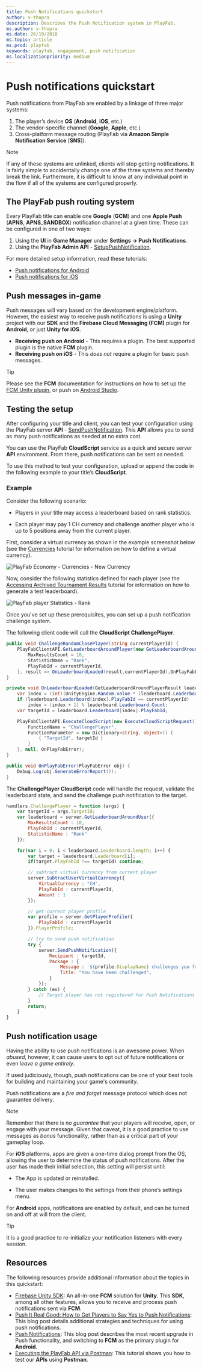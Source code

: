 ```yaml
---
title: Push Notifications quickstart
author: v-thopra
description: Describes the Push Notification system in PlayFab.
ms.author: v-thopra
ms.date: 26/10/2018
ms.topic: article
ms.prod: playfab
keywords: playfab, engagement, push notification
ms.localizationpriority: medium
---
```


# Push notifications quickstart

Push notifications from PlayFab are enabled by a linkage of three major systems:

1. The player’s device **OS** (**Android**, **iOS**, etc.)
2. The vendor-specific channel (**Google**, **Apple**, etc.)
3. Cross-platform message routing (PlayFab via **Amazon Simple Notification Service** [**SNS**]).

> [!NOTE]
> If any of these systems are unlinked, clients will stop getting notifications. It is fairly simple to accidentally change one of the three systems and thereby break the link. Furthermore, it is difficult to know at any individual point in the flow if all of the systems are configured properly.

## The PlayFab push routing system

Every PlayFab title can enable one **Google** (**GCM**) and one **Apple Push** (**APNS**, **APNS_SANDBOX**) notification channel at a given time. These can be configured in one of two ways:

1. Using the **UI** in **Game Manager** under **Settings -> Push Notifications**.
2. Using the **PlayFab Admin API** - [SetupPushNotification](xref:titleid.playfabapi.com.admin.title-widedatamanagement.setuppushnotification).

For more detailed setup information, read these tutorials:

- [Push notifications for Android](push-notifications-for-android.md)
- [Push notifications for iOS](push-notifications-for-ios.md)

## Push messages in-game

Push messages will vary based on the development engine/platform. However, the easiest way to receive push notifications is using a **Unity** project with our **SDK** and the **Firebase Cloud Messaging (FCM)** plugin for **Android**, or just **Unity for iOS**.

- **Receiving push on Android** - This requires a plugin. The best supported plugin is the native **FCM** plugin.
- **Receiving push on iOS** - This *does not* require a plugin for basic push messages.

> [!TIP]
> Please see the **FCM** documentation for instructions on how to set up the [FCM Unity plugin](https://firebase.google.com/docs/cloud-messaging/unity/client), or push on [Android Studio](https://firebase.google.com/docs/cloud-messaging/android/client).

## Testing the setup

After configuring your title and client, you can test your configuration using the PlayFab server **API** - [SendPushNotification](xref:titleid.playfabapi.com.server.accountmanagement.sendpushnotification). This **API** allows you to send as many push notifications as needed at no extra cost.

You can use the PlayFab **CloudScript** service as a quick and secure server **API** environment. From there, push notifications can be sent as needed.

To use this method to test your configuration, upload or append the code in the following example to your title’s **CloudScript**.

### Example

Consider the following scenario:

- Players in your title may access a leaderboard based on rank statistics.

- Each player may pay 1 CH currency and challenge another player who is up to 5 positions away from the current player.

First, consider a virtual currency as shown in the example screenshot below (see the [Currencies](../../commerce/economy/currencies.md) tutorial for information on how to define a virtual currency).

![PlayFab Economy - Currencies - New Currency](../media/tutorials/playfab-new-currency.png)

Now, consider the following statistics defined for each player (see the [Accessing Archived Tournament Results](../../social/tournaments-leaderboards/accessing-archived-tournament-results.md) tutorial for information on how to generate a test leaderboard).

![PlayFab player Statistics - Rank](../media/tutorials/playfab-statistics-player-rank.png)  

Once you've set up these prerequisites, you can set up a push notification challenge system.

The following client code will call the **CloudScript ChallengePlayer**.

```csharp
public void ChallengeRandomClosePlayer(string currentPlayerId) {
    PlayFabClientAPI.GetLeaderboardAroundPlayer(new GetLeaderboardAroundPlayerRequest() {
        MaxResultsCount = 10,
        StatisticName = "Rank",
        PlayFabId = currentPlayerId,
    }, result => OnLeaderboardLoaded(result,currentPlayerId),OnPlayFabError);
}

private void OnLeaderboardLoaded(GetLeaderboardAroundPlayerResult leaderboard, string currentPlayerId) {
    var index = (int)(UnityEngine.Random.value * (leaderboard.Leaderboard.Count-1));
    if (leaderboard.Leaderboard[index].PlayFabId == currentPlayerId)
        index = (index + 1) % leaderboard.Leaderboard.Count;
    var targetId = leaderboard.Leaderboard[index].PlayFabId;

    PlayFabClientAPI.ExecuteCloudScript(new ExecuteCloudScriptRequest() {
        FunctionName = "ChallengePlayer",
        FunctionParameter = new Dictionary<string, object>() {
            { "TargetId", targetId }
        }
    }, null, OnPlayFabError);
}

public void OnPlayFabError(PlayFabError obj) {
    Debug.Log(obj.GenerateErrorReport());
}
```

The **ChallengePlayer CloudScript** code will handle the request, validate the leaderboard state, and send the challenge push notification to the target.

```javascript
handlers.ChallengePlayer = function (args) {
    var targetId = args.TargetId;
    var leaderboard = server.GetLeaderboardAroundUser({
        MaxResultsCount : 10,
        PlayFabId : currentPlayerId,
        StatisticName : "Rank"
    });

    for(var i = 0; i < leaderboard.Leaderboard.length; i++) {
        var target = leaderboard.Leaderboard[i];
        if(target.PlayFabId !== targetId) continue;

        // subtract virtual currency from current player
        server.SubtractUserVirtualCurrency({
            VirtualCurrency : "CH",
            PlayFabId : currentPlayerId,
            Amount : 1
        });

        // get current player profile
        var profile = server.GetPlayerProfile({
            PlayFabId : currentPlayerId
        }).PlayerProfile;

        // try to send push notification
        try {
            server.SendPushNotification({
                Recipient : targetId,
                Package : {
                    Message : `${profile.DisplayName} challenges you for a battle!`,
                    Title: "You have been challenged",
                }
            });
        } catch (ex) {
            // Target player has not registered for Push Notifications
        }
        return;
    }
}
```

## Push notification usage

Having the ability to use push notifications is an awesome power. When *abused*, however, it can cause users to opt out of future notifications or even *leave a game entirely*.

If used judiciously, though, push notifications can be one of your best tools for building and maintaining your game's community.

Push notifications are a *fire and forget* message protocol which does not guarantee delivery.

> [!NOTE]
> Remember that there is *no guarantee* that your players will receive, open, or engage with your message. Given that caveat, it is a good practice to use messages as *bonus* functionality, rather than as a critical part of your gameplay loop.

For **iOS** platforms, apps are given a one-time dialog prompt from the OS, allowing the user to determine the status of push notifications. After the user has made their initial selection, this setting will persist until:

- The App is updated or reinstalled.

- The user makes changes to the settings from their phone’s settings menu.

For **Android** apps, notifications are enabled by default, and can be turned on and off at will from the client.

> [!TIP]
> It is a good practice to re-initialize your notification listeners with every session.

## Resources

The following resources provide additional information about the topics in this quickstart:

- [Firebase Unity SDK](https://firebase.google.com/docs/unity/setup):  An all-in-one **FCM** solution for **Unity**. This **SDK**, among all other features, allows you to receive and process push notifications sent via **FCM**.
- [Push It Real Good: How to Get Players to Say Yes to Push Notifications](https://blog.playfab.com/blog/push-it-real-good-how-get-players-say-yes-push-notifications/): This blog post details additional strategies and techniques for using push notifications.
- [Push Notifications](https://blog.playfab.com/blog/push-sep-17): This blog post describes the most recent upgrade in Push functionality, and switching to **FCM** as the primary plugin for **Android**.
- [Executing the PlayFab API via Postman](../../../sdks/postman/executing-the-playfab-api-via-postman.md): This tutorial shows you how to test our **APIs** using **Postman**.
